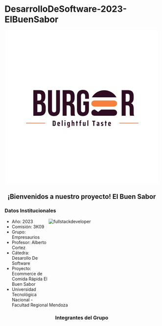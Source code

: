# DesarrolloDeSoftware-2023-ElBuenSabor

<div> 
    <p align="center">
        <img
            src="b732c2df-b05f-4e51-a076-28629e391a31.jpg"
            alt="fullstackdeveloper"
            width="500px"
            height="500px"
            align="center"
        /> 
     </p>
</div>

<h2 align="center">¡Bienvenidos a nuestro proyecto! El Buen Sabor</h2>

### Datos Institucionales
 <p align="righ">
     <img
         src="https://media.giphy.com/media/2C6v4QD5d3YOO4YhID/giphy-downsized-large.gif"
         alt="fullstackdeveloper"
        width="360px"
         height="260px"
        align="right"
    />
 </p>

* Año: 2023
* Comisión: 3K09
* Grupo: Empresaurios
* Profesor: Alberto Cortez
* Cátedra: Desarollo De Software
* Proyecto: Ecommerce de Comida Rápida El Buen Sabor
* Universidad Tecnológica Nacional - Facultad Regional Mendoza

<h3 align="center">Integrantes del Grupo</h3>
